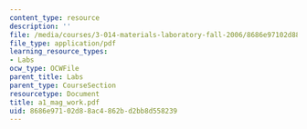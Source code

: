 ```yaml
---
content_type: resource
description: ''
file: /media/courses/3-014-materials-laboratory-fall-2006/8686e97102d88ac4862bd2bb8d558239_a1_mag_work.pdf
file_type: application/pdf
learning_resource_types:
- Labs
ocw_type: OCWFile
parent_title: Labs
parent_type: CourseSection
resourcetype: Document
title: a1_mag_work.pdf
uid: 8686e971-02d8-8ac4-862b-d2bb8d558239
---
```

